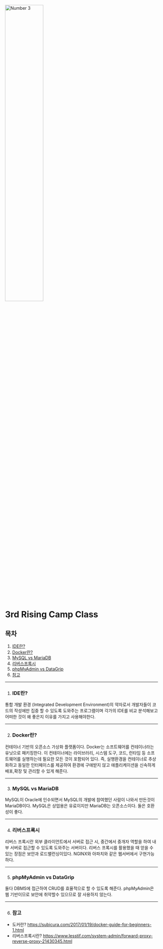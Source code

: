 <img src="https://images.unsplash.com/photo-1559757740-e85122cb7466?ixlib=rb-1.2.1&ixid=MnwxMjA3fDB8MHxwaG90by1yZWxhdGVkfDE1fHx8ZW58MHx8fHw%3D&auto=format&fit=crop&w=500&q=60" width="50%" height="50%" title="Number 3" alt="Number 3"></img>
<br/>

3rd Rising Camp Class
=====================

## 목차
1. [IDE란?](#ide란)
2. [Docker란?](#docker란)
3. [MySQL vs MariaDB](#MySQL-vs-MariaDB)
4. [리버스프록시](#리버스프록시)
5. [phpMyAdmin vs DataGrip](#phpMyAdmin-vs-DataGrip)
6. [참고](#참고)
- - - 
1. ### IDE란?
통합 개발 환경 (Integrated Development Environment)의 약자로서 개발자들이 코드의 작성에만 집중 할 수 있도록 도와주는 프로그램이며 각가의 IDE를 비교 분석해보고 
어떠한 것이 왜 좋은지 이유를 가지고 사용해야한다.
- - - 
2. ### Docker란?
컨테이너 기반의 오픈소스 가상화 플랫폼이다. Docker는 소프트웨어를 컨테이너라는 유닛으로 패키징한다. 
이 컨테이너에는 라이브러리, 시스템 도구, 코드, 런타임 등 소프트웨어를 실행하는데 필요한 모든 것이 포함되어 있다. 
즉, 실행환경을 컨테이너로 추상화하고 동일한 인터페이스를 제공하여 환경에 구애받지 않고 애플리케이션을 신속하게 배포,확장 및 관리할 수 있게 해준다. 
- - - 
3. ### MySQL vs MariaDB
MySQL이 Oracle에 인수되면서 MySQL의 개발에 참여했던 사람이 나와서 만든것이 MariaDB이다. MySQL은 상업용은 유료이지만 MariaDB는 오픈소스이다. 둘은 호환성이 좋다.
- - - 
4. ### 리버스프록시
리버스 프록시란 외부 클라이언트에서 서버로 접근 시, 중간에서 중개자 역할을 하여 내부 서버로 접근할 수 있도록 도와주는 서버이다. 
리버스 프록시를 활용했을 때 얻을 수 있는 장점은 보안과 로드밸런싱이있다. NGINX와 아파치와 같은 웹서버에서 구현가능하다.
- - - 
5. ### phpMyAdmin vs DataGrip
둘다 DBMS에 접근하여 CRUD를 효율적으로 할 수 있도록 해준다. phpMyAdmin은 웹 기반이므로 보안에 취약할수 있으므로 잘 사용하지 않는다.
- - - 
6. ### 참고
* 도커란? https://subicura.com/2017/01/19/docker-guide-for-beginners-1.html
* 리버스프록시란? https://www.lesstif.com/system-admin/forward-proxy-reverse-proxy-21430345.html
